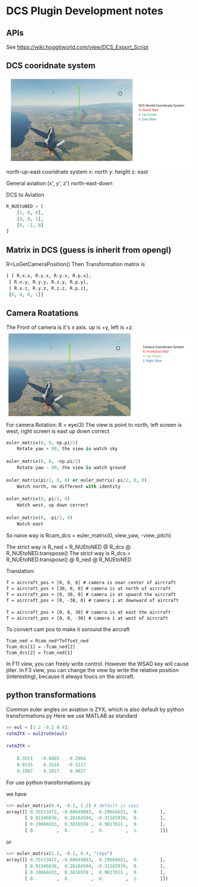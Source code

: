 # DCS Plugin Development notes
## APIs
See https://wiki.hoggitworld.com/view/DCS_Export_Script

## DCS cooridnate system
![](./world_axis.PNG)
north-up-east cooridnate system
x: north y: height z: east

General aviation (x', y', z')
north-east-down

DCS to Aviation
```python
R_NUEtoNED = [
    [1, 0, 0],
    [0, 0, 1],
    [0, -1, 0]
]
```

## Matrix in DCS (guess is inherit from opengl)

R=LoGetCameraPosition()
Then
Transformation matrix is
```python
[ [ R.x.x, R.y.x, R.y.x, R.p.x],
 [ R.x.y, R.y.y, R.z.y, R.p.y],
 [ R.x.z, R.y.z, R.z.z, R.p.z],
 [0, 0, 0, 1]]
```

## Camera Roatations
The Front of camera is it's x axis. up is +y, left is +z.
![](./camera_axis.PNG)
For camera
Rotation:
R = eye(3)
The view is point to north, left screen is west, right screen is east up down correct

```python
euler_matrix(0, 0, np.pi/2)
    Rotate yaw + 90, the view is watch sky

euler_matrix(0, 0, -np.pi/2)
    Rotate yaw - 90, the view is watch ground

euler_matrix(pi/2, 0, 0) or euler_matrix(-pi/2, 0, 0)
    Watch north, no different with identity

euler_matrix(0, pi/2, 0)
    Watch west, up down correct

euler_matrix(0, -pi/2, 0)
    Watch east
```
So naive way is
Rcam_dcs = euler_matrix(0, view_yaw, -view_pitch)

The strict way is
R_ned =  R_NUEtoNED @ R_dcs @ R_NUEtoNED.transpose()
The strict way is
R_dcs =  R_NUEtoNED.transpose() @ R_ned @ R_NUEtoNED

Translation:

```
T = aircraft_pos + [0, 0, 0] # camera is near center of aircraft
T = aircraft_pos + [30, 0, 0] # camera is at north of aircraft
T = aircraft_pos + [0, 30, 0] # camera is at upward the aircraft
T = aircraft_pos + [0, -30, 0] # camera i at downward of aircraft

T = aircraft_pos + [0, 0, 30] # camera is at east the aircraft
T = aircraft_pos + [0, 0, -30] # camera i at west of aircraft
```

To convert cam pos to make it soround the aircraft

```
Tcam_ned = Rcam_ned*Toffset_ned
Tcam_dcs[1] = -Tcam_ned[2]
Tcam_dcs[2] = Tcam_ned[1]
```

In F11 view, you can freely write control. However the WSAD key will cause jiiter.
In F3 view, you can change the view by write the relative position (interesting), because it always foucs on the aircraft.

## python transformations
Common euler angles on aviation is ZYX, which is also default by python transformations.py
Here we use MATLAB as standard

```matlab
>> eul = [1.2 -0.2 0.4];
rotmZYX = eul2rotm(eul)

rotmZYX =

    0.3551   -0.8865    0.2966
    0.9135    0.2616   -0.3117
    0.1987    0.3817    0.9027
```

For use python transformations.py

we have

```python
>>> euler_matrix(0.4, -0.2, 1.2) # default is sxyz
array([[ 0.35513472, -0.88649883,  0.29664651,  0.        ],
       [ 0.91346036,  0.26164594, -0.31165939,  0.        ],
       [ 0.19866933,  0.3816559 ,  0.9027011 ,  0.        ],
       [ 0.        ,  0.        ,  0.        ,  1.        ]])
```

or 
```python
>>> euler_matrix(1.2, -0.2, 0.4, "rzyx")
array([[ 0.35513472, -0.88649883,  0.29664651,  0.        ],
       [ 0.91346036,  0.26164594, -0.31165939,  0.        ],
       [ 0.19866933,  0.3816559 ,  0.9027011 ,  0.        ],
       [ 0.        ,  0.        ,  0.        ,  1.        ]])
```